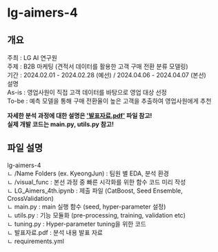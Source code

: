 # lg-aimers-4
## 개요
주최 : LG AI 연구원   
주제 : B2B 마케팅 (견적서 데이터를 활용한 고객 구매 전환 분류 모델링)   
기간 : 2024.02.01 - 2024.02.28 (예선) / 2024.04.06 - 2024.04.07 (본선)   
설명   
As-is : 영업사원이 직접 고객 데이터를 바탕으로 영업 대상 선정   
To-be : 예측 모델을 통해 구매 전환율이 높은 고객을 추출하여 영업사원에게 추천   
   
__자세한 분석 과정에 대한 설명은 ['발표자료.pdf'](./발표자료.pdf) 파일 참고!__   
__실제 개발 코드는 main.py, utils.py 참고!__

## 파일 설명
lg-aimers-4   
ㄴ /Name Folders (ex. KyeongJun) : 팀원 별 EDA, 분석 환경   
ㄴ /visual_func : 본선 과정 중 빠른 시각화를 위한 함수 코드 미리 작성   
ㄴ LG_Aimers_4th.ipynb : 제출 파일 (CatBoost, Seed Ensemble, CrossValidation)   
ㄴ main.py : main 실행 함수 (seed, hyper-parameter 설정)   
ㄴ utils.py : 기능 모듈화 (pre-processing, training, validation etc)   
ㄴ tuning.py : Hyper-parameter tuning을 위한 코드   
ㄴ 발표자료.pdf : 분석 내용 발표 자료   
ㄴ requirements.yml   
